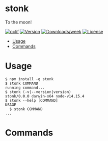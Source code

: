 stonk
=====

To the moon!

[![oclif](https://img.shields.io/badge/cli-oclif-brightgreen.svg)](https://oclif.io)
[![Version](https://img.shields.io/npm/v/stonk.svg)](https://npmjs.org/package/stonk)
[![Downloads/week](https://img.shields.io/npm/dw/stonk.svg)](https://npmjs.org/package/stonk)
[![License](https://img.shields.io/npm/l/stonk.svg)](https://github.com/lrdiv/stonk/blob/master/package.json)

<!-- toc -->
* [Usage](#usage)
* [Commands](#commands)
<!-- tocstop -->
# Usage
<!-- usage -->
```sh-session
$ npm install -g stonk
$ stonk COMMAND
running command...
$ stonk (-v|--version|version)
stonk/0.0.0 darwin-x64 node-v14.15.4
$ stonk --help [COMMAND]
USAGE
  $ stonk COMMAND
...
```
<!-- usagestop -->
# Commands
<!-- commands -->

<!-- commandsstop -->

